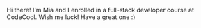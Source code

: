 Hi there!
I'm Mia and I enrolled in a full-stack developer course at CodeCool.
Wish me luck!
Have a great one :)
